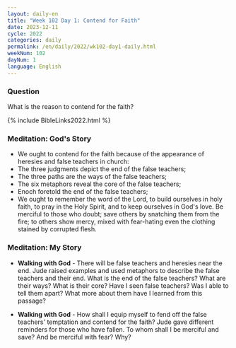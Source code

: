 ```yaml
---
layout: daily-en
title: "Week 102 Day 1: Contend for Faith"
date: 2023-12-11
cycle: 2022
categories: daily
permalink: /en/daily/2022/wk102-day1-daily.html
weekNum: 102
dayNum: 1
language: English
---
```


### Question     
What is the reason to contend for the faith?

{% include BibleLinks2022.html %} 

### Meditation: God's Story   
+ We ought to contend for the faith because of the appearance of heresies and false teachers in church:   
+ The three judgments depict the end of the false teachers;  
+ The three paths are the ways of the false teachers;  
+ The six metaphors reveal the core of the false teachers;  
+ Enoch foretold the end of the false teachers;  
+ We ought to remember the word of the Lord, to build ourselves in holy faith, to pray in the Holy Spirit, and to keep ourselves in God's love. Be merciful to those who doubt; save others by snatching them from the fire; to others show mercy, mixed with fear-hating even the clothing stained by corrupted flesh.

### Meditation: My Story   
+ **Walking with God** - There will be false teachers and heresies near the end. Jude raised examples and used metaphors to describe the false teachers and their end. What is the end of the false teachers? What are their ways? What is their core? Have I seen false teachers? Was I able to tell them apart? What more about them have I learned from this passage? 

+ **Walking with God** - How shall I equip myself to fend off the false teachers' temptation and contend for the faith? Jude gave different reminders for those who have fallen. To whom shall I be merciful and save? And be merciful with fear? Why? 


